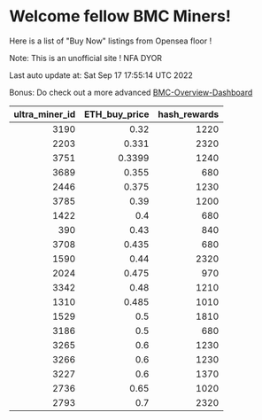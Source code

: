 # Welcome fellow BMC Miners!
Here is a list of "Buy Now" listings from Opensea floor !

Note: This is an unofficial site ! NFA DYOR

Last auto update at: Sat Sep 17 17:55:14 UTC 2022

Bonus: Do check out a more advanced [BMC-Overview-Dashboard](https://dune.com/defifunk/BMC-Overview-Dashboard)


|   ultra_miner_id |   ETH_buy_price |   hash_rewards |
|-----------------:|----------------:|---------------:|
|             3190 |          0.32   |           1220 |
|             2203 |          0.331  |           2320 |
|             3751 |          0.3399 |           1240 |
|             3689 |          0.355  |            680 |
|             2446 |          0.375  |           1230 |
|             3785 |          0.39   |           1200 |
|             1422 |          0.4    |            680 |
|              390 |          0.43   |            840 |
|             3708 |          0.435  |            680 |
|             1590 |          0.44   |           2320 |
|             2024 |          0.475  |            970 |
|             3342 |          0.48   |           1210 |
|             1310 |          0.485  |           1010 |
|             1529 |          0.5    |           1810 |
|             3186 |          0.5    |            680 |
|             3265 |          0.6    |           1230 |
|             3266 |          0.6    |           1230 |
|             3227 |          0.6    |           1370 |
|             2736 |          0.65   |           1020 |
|             2793 |          0.7    |           2320 |